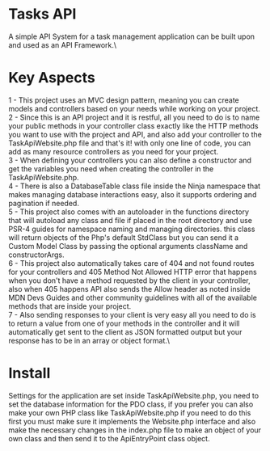 # Tasks API
A simple API System for a task management application can be built upon and used as an API Framework.\

# Key Aspects

1 - This project uses an MVC design pattern, meaning you can create models and controllers based on your needs while working on your project.\
2 - Since this is an API project and it is restful, all you need to do is to name your public methods in your controller class exactly like the HTTP methods you want to use with the project and API, and also add your controller to the TaskApiWebsite.php file and that's it! with only one line of code, you can add as many resource controllers as you need for your project.\
3 - When defining your controllers you can also define a constructor and get the variables you need when creating the controller in the TaskApiWebsite.php.\
4 - There is also a DatabaseTable class file inside the Ninja namespace that makes managing database interactions easy, also it supports ordering and pagination if needed.\
5 - This project also comes with an autoloader in the functions directory that will autoload any class and file if placed in the root directory and use PSR-4 guides for namespace naming and managing directories. this class will return objects of the Php's default StdClass but you can send it a Custom Model Class by passing the optional arguments className and constructorArgs.\
6 - This project also automatically takes care of 404 and not found routes for your controllers and 405 Method Not Allowed HTTP error that happens when you don't have a method requested by the client in your controller, also when 405 happens API also sends the Allow header as noted inside MDN Devs Guides and other community guidelines with all of the available methods that are inside your project.\
7 - Also sending responses to your client is very easy all you need to do is to return a value from one of your methods in the controller and it will automatically get sent to the client as JSON formatted output but your response has to be in an array or object format.\

# Install

Settings for the application are set inside TaskApiWebsite.php, you need to set the database information for the PDO class, if you prefer you can also make your own PHP class like TaskApiWebsite.php if you need to do this first you must make sure it implements the Website.php interface and also make the necessary changes in the index.php file to make an object of your own class and then send it to the ApiEntryPoint class object.
